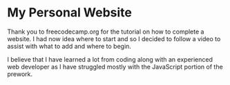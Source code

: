 # My Personal Website

Thank you to freecodecamp.org for the tutorial on how to complete a website. I had now idea where to start and so I decided to follow a video to assist with what to add and where to begin.

I believe that I have learned a lot from coding along with an experienced web developer as I have struggled mostly with the JavaScript portion of the prework.
